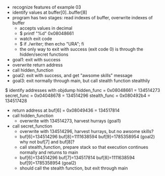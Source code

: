 

* recognize features of example 03
* identify values at buffer[0]..buffer[8]
* program has two stages: read indexes of buffer, overwrite indexes of buffer 
  - accepts values in decimal 
  - $ printf "%d" 0x08048661
  - watch exit code 
  - $ if ./writer; then echo "URA"; fi
  - the only way to exit with success (exit code 0) 
	is through the hidden/secret functions
* goal1: exit with success
* overwrite return address 
* call hidden_function
* goal2: exit with success, and get "awsome skills" message
* goal3: exit normally through main, but call stealth function stealthily
							

$ identify addresses with objdump 
	hidden_func  = 0x08048661 = 134514273
	secret_func  = 0x04048678 = 134514296
	stealth_func = 0x080492b4 = 134517428
* return address at buf[6] = 0x08049436 = 134517814
* call hidden_function 
  - overwrite with 134514273, harvest hurrays (goal1)
* call secret_function
  - overwrite with 134514296, harvest hurrays, but no awsome skills?
  - buf[6]=134514296 buf[8]=1111638594 buf[9]=1785358954 (goal2)
  why not buf[7] and buf[8]?
  * call stealth_function, prepare stack so that execution continues normally
  and returns to main 
  - buf[6]=134514296 buf[7]=134517814 buf[8]=1111638594 buf[9]=1785358954 (goal2)
  - should call the stealth function, but exit through main 
